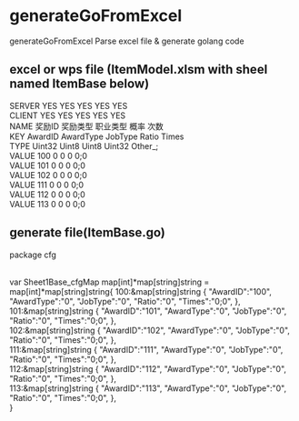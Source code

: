 # generateGoFromExcel
generateGoFromExcel
Parse excel file & generate golang code

excel or wps file (ItemModel.xlsm with sheel named ItemBase below)
-----------------------------------------------
SERVER	YES	YES	YES	YES	YES<br />
CLIENT	YES	YES	YES	YES	YES<br />
NAME	奖励ID	奖励类型	职业类型	概率	次数<br />
KEY	AwardID	AwardType	JobType	Ratio	Times<br />
TYPE	Uint32	Uint8	Uint8	Uint32	Other_;<br />
VALUE	100	0	0	0	0;0<br />
VALUE	101	0	0	0	0;0<br />
VALUE	102	0	0	0	0;0<br />
VALUE	111	0	0	0	0;0<br />
VALUE	112	0	0	0	0;0<br />
VALUE	113	0	0	0	0;0<br />

generate file(ItemBase.go)
----------------------------------------------
package cfg<br /><br />

var Sheet1Base_cfgMap map[int]*map[string]string = map[int]*map[string]string{ 
100:&map[string]string {
"AwardID":"100",
"AwardType":"0",
"JobType":"0",
"Ratio":"0",
"Times":"0;0",
},<br />
101:&map[string]string {
"AwardID":"101",
"AwardType":"0",
"JobType":"0",
"Ratio":"0",
"Times":"0;0",
},<br />
102:&map[string]string {
"AwardID":"102",
"AwardType":"0",
"JobType":"0",
"Ratio":"0",
"Times":"0;0",
},<br />
111:&map[string]string {
"AwardID":"111",
"AwardType":"0",
"JobType":"0",
"Ratio":"0",
"Times":"0;0",
},<br />
112:&map[string]string {
"AwardID":"112",
"AwardType":"0",
"JobType":"0",
"Ratio":"0",
"Times":"0;0",
},<br />
113:&map[string]string {
"AwardID":"113",
"AwardType":"0",
"JobType":"0",
"Ratio":"0",
"Times":"0;0",
},<br />
}
